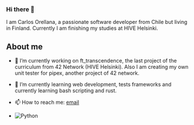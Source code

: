 ### Hi there 👋

I am Carlos Orellana, a passionate software developer from Chile but living in Finland. Currently I am finishing my studies at HIVE Helsinki.

## About me
- 🔭 I’m currently working on ft_transcendence, the last project of the curriculum from 42 Network (HIVE Helsinki). Also I am creating my own unit tester for pipex, another project of 42 network.
  
- 🌱 I’m currently learning web development, tests frameworks and currently learning bash scripting and rust.
  
- 📫 How to reach me: [email](corellana1988@gmail.com)

- ![Python](https://img.shields.io/badge/Python-3776AB?style=flat&logo=python&logoColor=white)
<!--
**quiminbano/quiminbano** is a ✨ _special_ ✨ repository because its `README.md` (this file) appears on your GitHub profile.

Here are some ideas to get you started:

- 🔭 I’m currently working on ...
- 🌱 I’m currently learning ...
- 👯 I’m looking to collaborate on ...
- 🤔 I’m looking for help with ...
- 💬 Ask me about ...
- 📫 How to reach me: ...
- 😄 Pronouns: ...
- ⚡ Fun fact: ...
-->
